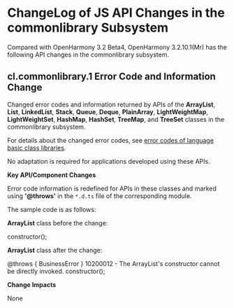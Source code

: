 # ChangeLog of JS API Changes in the commonlibrary Subsystem

Compared with OpenHarmony 3.2 Beta4, OpenHarmony 3.2.10.1(Mr) has the following API changes in the commonlibrary subsystem.

## cl.commonlibrary.1 Error Code and Information Change
Changed error codes and information returned by APIs of the **ArrayList**, **List**, **LinkedList**, **Stack**, **Queue**, **Deque**, **PlainArray**, **LightWeightMap**, **LightWeightSet**, **HashMap**, **HashSet**, **TreeMap**, and **TreeSet** classes in the commonlibrary subsystem.

For details about the changed error codes, see [error codes of language basic class libraries](../../../application-dev/reference/errorcodes/errorcode-utils.md).

No adaptation is required for applications developed using these APIs.

**Key API/Component Changes**

Error code information is redefined for APIs in these classes and marked using **'@throws'** in the `*.d.ts` file of the corresponding module.

The sample code is as follows:

**ArrayList** class before the change:

constructor();

**ArrayList** class after the change:

@throws { BusinessError } 10200012 - The ArrayList's constructor cannot be directly invoked.
constructor();

**Change Impacts**

None
